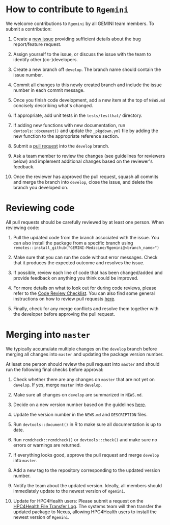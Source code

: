 # How to contribute to `Rgemini`

We welcome contributions to `Rgemini` by all GEMINI team members. To submit a contribution:

1. Create a [new issue](https://github.com/GEMINI-Medicine/Rgemini/issues/) providing sufficient details about the bug report/feature request.

2. Assign yourself to the issue, or discuss the issue with the team to identify other (co-)developers.

3. Create a new branch off `develop`. The branch name should contain the issue number. 

4. Commit all changes to this newly created branch and include the issue number in each commit message. 

5. Once you finish code development, add a new item at the top of `NEWS.md` concisely describing what's changed. 

6. If appropriate, add unit tests in the `tests/testthat/` directory.

7. If adding new functions with new documentation, run `devtools::document()` and update the `_pkgdown.yml` file by adding the new function to the appropriate reference section.

8. Submit a [pull request](https://help.github.com/articles/using-pull-requests) into the `develop` branch.

9. Ask a team member to review the changes (see guidelines for reviewers below) and implement additional changes based on the reviewer's feedback.

10. Once the reviewer has approved the pull request, squash all commits and merge the branch into `develop`, close the issue, and delete the branch you developed on.


# Reviewing code

All pull requests should be carefully reviewed by at least one person. When reviewing code:

1. Pull the updated code from the branch associated with the issue. You can also install the package from a specific branch using `remotes::install_github("GEMINI-Medicine/Rgemini@<branch_name>")`

2. Make sure that you can run the code without error messages. Check that it produces the expected outcome and resolves the issue. 

3. If possible, review each line of code that has been changed/added and provide feedback on anything you think could be improved. 

4. For more details on what to look out for during code reviews, please refer to the
[Code Review Checklist](https://docs.google.com/document/d/16kiIgwWjXYhBM5AFToXD7X9OjqNYs0xQZh9VDfSwYQU/edit?usp=sharing).
You can also find some general instructions on how to review pull requests
[here](https://docs.github.com/en/pull-requests/collaborating-with-pull-requests/reviewing-changes-in-pull-requests/about-pull-request-reviews).

5. Finally, check for any merge conflicts and resolve them together with the developer before approving the pull request. 


# Merging into `master`

We typically accumulate multiple changes on the `develop` branch before merging all changes into `master` and updating the package version number.

At least one person should review the pull request into `master` and should run the following final checks before approval:

1. Check whether there are any changes on `master` that are not yet on `develop`. If yes, merge `master` into `develop`. 

2. Make sure all changes on `develop` are summarized in `NEWS.md`. 

3. Decide on a new version number based on the guidelines [here](https://github.com/GEMINI-Medicine/Rgemini#package-versions).

4. Update the version number in the `NEWS.md` and `DESCRIPTION` files.

5. Run `devtools::document()` in R to make sure all documentation is up to date.

6. Run `rcmdcheck::rcmdcheck()` or `devtools::check()` and make sure no errors or warnings are returned.    

7. If everything looks good, approve the pull request and merge `develop` into `master`.

8. Add a new tag to the repository corresponding to the updated version number. 

9. Notify the team about the updated version. Ideally, all members should immediately update to the newest version of `Rgemini`.

10. Update for HPC4Health users: Please submit a request on the [HPC4Health File Transfer Log](https://app.smartsheet.com/sheets/p7P77qF97wcxgr2V4Cr6Vjqw3vjhCpRMQQH3Jwm1).
The systems team will then transfer the updated package to Nexus, allowing HPC4Health users to install the newest version of `Rgemini`.
